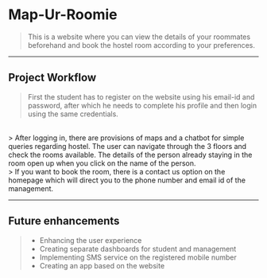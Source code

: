 #  Map-Ur-Roomie 
> This is a website where you can view the details of your roommates beforehand and book the hostel room according to your preferences.


---

##  Project Workflow

> First the student has to register on the website using his email-id and password, after which he needs to complete his profile and then login using the same credentials.
<br/>
> After logging in, there are provisions of maps and a chatbot for simple queries regarding hostel. The user can navigate through the 3 floors and check the rooms available. The details of the person already staying in the room open up when you click on the name of the person.
<br/>
> If you want to book the room, there is a contact us option on the homepage which will direct you to the phone number and email id of the management.



---
## Future enhancements
>* Enhancing the user experience
>* Creating separate dashboards for student and management
>* Implementing SMS service on the registered mobile number
>* Creating an app based on the website




